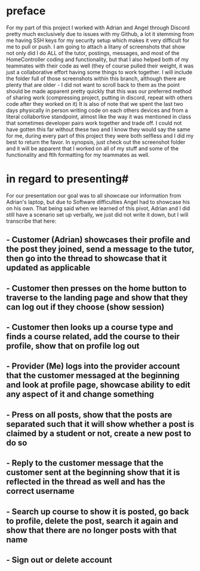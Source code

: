 # preface
For my part of this project I worked with Adrian and Angel through Discord pretty much exclusively due to issues with my Github, a lot it stemming from me having SSH keys for my security 
setup which makes it very difficult for me to pull or push.  I am going to attach a litany of screenshots that show not only did I do ALL of the tutor, postings, messages, and most of the
HomeController coding and functionality, but that I also helped both of my teammates with their code as well (they of course pulled their weight, it was just a collaborative effort having
some things to work together.  I will include the folder full of those screenshots within this branch, although there are plenty that are older - I  did not want to scroll back to them as
the point should be made apparent pretty quickly that this was our preferred method of sharing work (compressing project, putting in discord, repeat with others code after they worked on it)
It is also of note that we spent the last two days physically in person writing code on each others devices and from a literal collabortive standpoint, almost like the way it was mentioned
in class that sometimes developer pairs work together and trade off.  I could not have gotten this far without these two and I know they would say the same for me, during every part of this
project they were both selfless and I did my best to return the favor.  In synopsis, just check out the screenshot folder and it will be apparent that I worked on all of my stuff and some 
of the functionality and ftlh formatting for my teammates as well.

# in regard to presenting#
For our presentation our goal was to all showcase our information from Adrian's laptop, but due to Software difficulties Angel had to showcase his on his own.  That being said when we 
learned of this pivot, Adrian and I did still have a scenario set up verbally, we just did not write it down, but I will transcribe that here:
## - Customer (Adrian) showcases their profile and the post they joined, send a message to the tutor, then go into the thread to showcase that it updated as applicable
## - Customer then presses on the home button to traverse to the landing page and show that they can log out if they choose (show session)
## - Customer then looks up a course type and finds a course related, add the course to their profile, show that on profile log out
## - Provider (Me) logs into the provider account that the customer messaged at the beginning and look at profile page, showcase ability to edit any aspect of it and change something
## - Press on all posts, show that the posts are separated such that it will show whether a post is claimed by a student or not, create a new post to do so 
## - Reply to the customer message that the customer sent at the beginning show that it is reflected in the thread as well and has the correct username
## - Search up course to show it is posted, go back to profile, delete the post, search it again and show that there are no longer posts with that name
## - Sign out or delete account 
